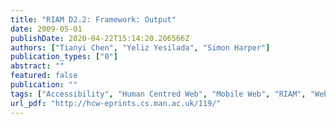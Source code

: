 ```yaml
---
title: "RIAM D2.2: Framework: Output"
date: 2009-05-01
publishDate: 2020-04-22T15:14:20.206566Z
authors: ["Tianyi Chen", "Yeliz Yesilada", "Simon Harper"]
publication_types: ["0"]
abstract: ""
featured: false
publication: ""
tags: ["Accessibility", "Human Centred Web", "Mobile Web", "RIAM", "Web Accessibility"]
url_pdf: "http://hcw-eprints.cs.man.ac.uk/119/"
---
```


